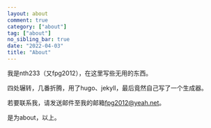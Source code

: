 ```yaml
---
layout: about
comment: true
category: ["about"]
tag: ["about"]
no_sibling_bar: true
date: "2022-04-03"
title: "About"
---
```


我是nth233（又fpg2012），在这里写些无用的东西。

四处辗转，几番折腾，用了hugo、jekyll，最后竟然自己写了一个生成器。

若要联系我，请发送邮件至我的邮箱[fpg2012@yeah.net](mailto:fpg2012@yeah.net)。

是为about，以上。
